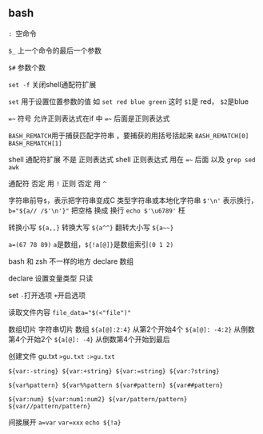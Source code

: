## bash
`: `空命令

`$_` 上一个命令的最后一个参数

`$#` 参数个数

`set -f` 关闭shell通配符扩展

`set` 用于设置位置参数的值
如 `set red blue green`
这时 `$1`是 red， `$2`是blue

`=~` 符号 允许正则表达式在if 中
`=~` 后面是正则表达式

`BASH_REMATCH`用于捕获匹配字符串 ，要捕获的用括号括起来
`BASH_REMATCH[0]`
`BASH_REMATCH[1]`

shell 通配符扩展 不是 正则表达式
shell 正则表达式 用在 `=~` 后面
以及 `grep sed awk`

通配符 否定 用 `!`
正则 否定 用 `^`

字符串前导`$`，表示把字符串变成C 类型字符串或本地化字符串
`$'\n'` 表示换行， `b="${a// /$'\n'}"` 把空格 换成 换行
`echo $'\u6789'` 枉

转换小写
`${a,,}`
转换大写
`${a^^}`
翻转大小写
`${a~~}`

`a=(67 78 89)`
`a`是数组，`${!a[@]}`是数组索引`(0 1 2)`

bash 和 zsh 不一样的地方
declare   数组


declare 设置变量类型 只读

set `-`打开选项 `+`开启选项

读取文件内容
`file_data="$(<"file")"`


数组切片 字符串切片
数组 `${a[@]:2:4}`   从第2个开始4个
`${a[@]: -4:2}` 从倒数第4个开始2个
`${a[@]: -4}` 从倒数第4个开始到最后


创建文件 gu.txt
`>gu.txt`
`:>gu.txt`


`${var:-string} ${var:+string} ${var:=string} ${var:?string}`

`${var%pattern} ${var%%pattern
${var#pattern} ${var##pattern}`

`${var:num} ${var:num1:num2} ${var/pattern/pattern} ${var//pattern/pattern}`

间接展开
`a=var`
`var=xxx`
`echo ${!a}`
<!--stackedit_data:
eyJoaXN0b3J5IjpbLTU5MTkyMDU5MCwtNDYwNjM0Nzg2LC0xMT
gzNDA0NjExLC0xNjc4ODc3MjY2LDI4NzEwODQ0Nyw1MTk4MjI2
MjksMjEyNDY0NzY1OSwtMTAwNjM5MTAxOSwtMTMzODM5NTM4Mi
w3MzA5OTgxMTZdfQ==
-->